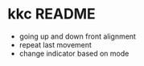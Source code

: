 # kkc README

- going up and down front alignment
- repeat last movement
- change indicator based on mode